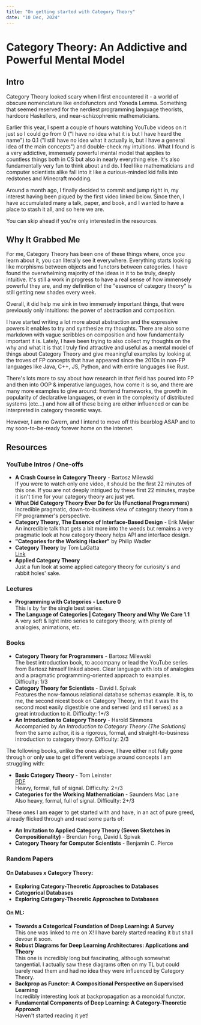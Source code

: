 ```yaml
---
title: "On getting started with Category Theory"
date: "10 Dec, 2024"
---
```


# Category Theory: An Addictive and Powerful Mental Model

## Intro
Category Theory looked scary when I first encountered it - a world of obscure nomenclature like endofunctors and Yoneda Lemma. Something that seemed reserved for the nerdiest programming language theorists, hardcore Haskellers, and near-schizophrenic mathematicians.

Earlier this year, I spent a couple of hours watching YouTube videos on it just so I could go from 0 ("I have no idea what it is but I have heard the name") to 0.1 ("I still have no idea what it actually is, but I have a general idea of the main concepts") and double-check my intuitions. What I found is a very addictive, immensely powerful mental model that applies to countless things both in CS but also in nearly everything else. It's also fundamentally very fun to think about and do. I feel like mathematicians and computer scientists alike fall into it like a curious-minded kid falls into redstones and Minecraft modding.

Around a month ago, I finally decided to commit and jump right in, my interest having been piqued by the first video linked below. Since then, I have accumulated many a talk, paper, and book, and I wanted to have a place to stash it all, and so here we are.

You can skip ahead if you're only interested in the resources.

## Why It Grabbed Me
For me, Category Theory has been one of these things where, once you learn about it, you can literally see it everywhere. Everything starts looking like morphisms between objects and functors between categories. I have found the overwhelming majority of the ideas in it to be truly, deeply intuitive. It's still a work in progress to have a real sense of how immensely powerful they are, and my definition of the "essence of category theory" is still getting new shades every week.

Overall, it did help me sink in two immensely important things, that were previously only intuitions: the power of abstraction and composition.

I have started writing a lot more about abstraction and the expressive powers it enables to try and synthesize my thoughts. There are also some markdown with vague scribbles on composition and how fundamentally important it is. Lately, I have been trying to also collect my thoughts on the why and what it is that I truly find attractive and useful as a mental model of things about Category Theory and give meaningful examples by looking at the troves of FP concepts that have appeared since the 2010s in non-FP languages like Java, C++, JS, Python, and with entire languages like Rust.

There's lots more to say about how research in that field has poured into FP and then into OOP & imperative languages, how come it is so, and there are many more examples to give around: frontend frameworks, the growth in popularity of declarative languages, or even in the complexity of distributed systems (etc...) and how all of these being are either influenced or can be interpreted in category theoretic ways.

However, I am no Gwern, and I intend to move off this bearblog ASAP and to my soon-to-be-ready forever home on the internet.

## Resources

### YouTube Intros / One-offs
- **A Crash Course in Category Theory** - Bartosz Milewski  
  If you were to watch only one video, it should be the first 22 minutes of this one. If you are not deeply intrigued by these first 22 minutes, maybe it isn't time for your category theory arc just yet.
- **What Did Category Theory Ever Do for Us (Functional Programmers)**  
  Incredible pragmatic, down-to-business view of category theory from a FP programmer's perspective.
- **Category Theory, The Essence of Interface-Based Design** - Erik Meijer  
  An incredible talk that gets a bit more into the weeds but remains a very pragmatic look at how category theory helps API and interface design.
- **"Categories for the Working Hacker"** by Philip Wadler
- **Category Theory** by Tom LaGatta  
  [Link](https://x.com/ludwigABAP/status/1862284994124648892)
- **Applied Category Theory**  
  Just a fun look at some applied category theory for curiosity's and rabbit holes' sake.

### Lectures
- **Programming with Categories - Lecture 0**  
  This is by far the single best series.
- **The Language of Categories | Category Theory and Why We Care 1.1**  
  A very soft & light intro series to category theory, with plenty of analogies, animations, etc.

### Books
- **Category Theory for Programmers** - Bartosz Milewski  
  The best introduction book, to accompany or lead the YouTube series from Bartosz himself linked above. Clear language with lots of analogies and a pragmatic programming-oriented approach to examples. Difficulty: 1/3
- **Category Theory for Scientists** - David I. Spivak  
  Features the now-famous relational database schemas example. It is, to me, the second nicest book on Category Theory, in that it was the second most easily digestible one and served (and still serves) as a great introduction to it. Difficulty: 1+/3
- **An Introduction to Category Theory** - Harold Simmons  
  Accompanied by *An Introduction to Category Theory (The Solutions)* from the same author, it is a rigorous, formal, and straight-to-business introduction to category theory. Difficulty: 2/3

The following books, unlike the ones above, I have either not fully gone through or only use to get different verbiage around concepts I am struggling with:

- **Basic Category Theory** - Tom Leinster  
  [PDF](https://arxiv.org/pdf/1612.09375)  
  Heavy, formal, full of signal. Difficulty: 2+/3
- **Categories for the Working Mathematician** - Saunders Mac Lane  
  Also heavy, formal, full of signal. Difficulty: 2+/3

These ones I am eager to get started with and have, in an act of pure greed, already flicked through and read some parts of:

- **An Invitation to Applied Category Theory (Seven Sketches in Compositionality)** - Brendan Fong, David I. Spivak
- **Category Theory for Computer Scientists** - Benjamin C. Pierce

### Random Papers
#### On Databases x Category Theory:
- **Exploring Category-Theoretic Approaches to Databases**
- **Categorical Databases**
- **Exploring Category-Theoretic Approaches to Databases**

#### On ML:
- **Towards a Categorical Foundation of Deep Learning: A Survey**  
  This one was linked to me on X! I have barely started reading it but shall devour it soon.
- **Robust Diagrams for Deep Learning Architectures: Applications and Theory**  
  This one is incredibly long but fascinating, although somewhat tangential. I actually saw these diagrams often on my TL but could barely read them and had no idea they were influenced by Category Theory.
- **Backprop as Functor: A Compositional Perspective on Supervised Learning**  
  Incredibly interesting look at backpropagation as a monoidal functor.
- **Fundamental Components of Deep Learning: A Category-Theoretic Approach**  
  Haven't started reading it yet!
